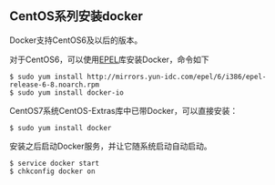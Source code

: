 ## CentOS系列安装docker

Docker支持CentOS6及以后的版本。

对于CentOS6，可以使用[EPEL](https://fedoraproject.org/wiki/EPEL)库安装Docker，命令如下
```
$ sudo yum install http://mirrors.yun-idc.com/epel/6/i386/epel-release-6-8.noarch.rpm
$ sudo yum install docker-io
```

CentOS7系统CentOS-Extras库中已带Docker，可以直接安装：
```
$ sudo yum install docker
```

安装之后启动Docker服务，并让它随系统启动自动启动。
```
$ service docker start
$ chkconfig docker on
```
